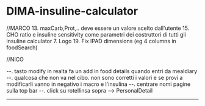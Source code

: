 # DIMA-insuline-calculator

//MARCO
13. maxCarb,Prot,.. deve essere un valore scelto dall'utente
15. CHO ratio e insuline sensitivity come parametri dei costruttori di tutti gli insuline calculator
7. Logo
19. Fix IPAD dimensions (eg 4 columns in foodSearch)


//NICO

--. tasto modify in realta fa un add in food details quando entri da mealdiary
--. qualcosa che non va nel cibo. non sono corretti i valori e se provi a modificarli vanno in negativo i macro e l'insulina
--. centrare nomi pagine sulla top bar
--. click su rotellinsa sopra --> PersonalDetail

--------
